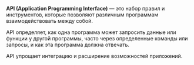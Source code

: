 **API (Application Programming Interface)** — это набор правил и инструментов, которые позволяют различным программам взаимодействовать между собой. 

API определяет, как одна программа может запросить данные или функции у другой программы, часто через определенные команды или запросы, и как эта программа должна отвечать. 

API упрощает интеграцию и расширение возможностей приложений.